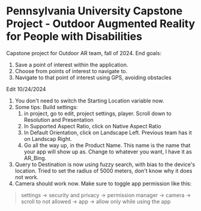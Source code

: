 # Pennsylvania University Capstone Project - Outdoor Augmented Reality for People with Disabilities

Capstone project for Outdoor AR team, fall of 2024.
End goals:
1. Save a point of interest within the application.
2. Choose from points of interest to navigate to.
3. Navigate to that point of interest using GPS, avoiding obstacles


Edit 10/24/2024
1. You don't need to switch the Starting Location variable  now.
2. Some tips: Build settings:
    1. in project, go to edit, project settings, player. Scroll down to Resolution and Presentation
    2. In Supported Aspect Ratio, click on Native Aspect Ratio
    3. In Default Orientation, click on Landscape Left. Previous team has it on Landscap Right.
    4. Go all the way up, in the Product Name. This name is the name that your app will show up as. Change to whatever  you want, I have it as AR_Bing.
3. Query to Destination  is now using fuzzy search,  with bias to the device's location. Tried to set the radius  of 5000 meters, don't know why it does not work.  
4. Camera should work now. Make sure to toggle app  permission like  this:
>settings -> security and privacy -> permission manager ->  camera -> scroll to not allowed -> app -> allow only while  using the app
 
